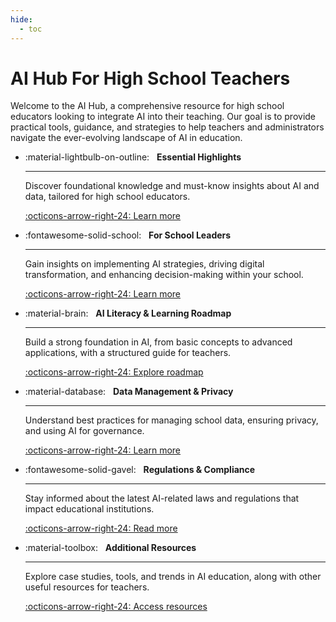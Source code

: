 ```yaml
---
hide:
  - toc
---
```


# AI Hub For High School Teachers

Welcome to the AI Hub, a comprehensive resource for high school educators looking to integrate AI into their teaching. Our goal is to provide practical tools, guidance, and strategies to help teachers and administrators navigate the ever-evolving landscape of AI in education.


<div class="grid cards" markdown>

-   :material-lightbulb-on-outline: &nbsp;
    __Essential Highlights__

    ---

    Discover foundational knowledge and must-know insights about AI and data, tailored for high school educators.

    [:octicons-arrow-right-24: Learn more][highlights]

-   :fontawesome-solid-school: &nbsp;
    __For School Leaders__

    ---

    Gain insights on implementing AI strategies, driving digital transformation, and enhancing decision-making within your school.

    [:octicons-arrow-right-24: Learn more][for-school-leaders]

-   :material-brain: &nbsp;
    __AI Literacy & Learning Roadmap__

    ---

    Build a strong foundation in AI, from basic concepts to advanced applications, with a structured guide for teachers.

    [:octicons-arrow-right-24: Explore roadmap][ai-literacy-learning-roadmap]

-   :material-database: &nbsp;
    __Data Management & Privacy__

    ---

    Understand best practices for managing school data, ensuring privacy, and using AI for governance.

    [:octicons-arrow-right-24: Learn more][data-management-privacy]

-   :fontawesome-solid-gavel: &nbsp;
    __Regulations & Compliance__

    ---

    Stay informed about the latest AI-related laws and regulations that impact educational institutions.

    [:octicons-arrow-right-24: Read more][regulations-laws]

-   :material-toolbox: &nbsp;
    __Additional Resources__

    ---

    Explore case studies, tools, and trends in AI education, along with other useful resources for teachers.

    [:octicons-arrow-right-24: Access resources][others-miscellaneous]

</div>

[highlights]: highlights.md
[for-school-leaders]: for-school-leaders.md
[ai-literacy-learning-roadmap]: ai-literacy-learning-roadmap.md
[data-management-privacy]: data-management-privacy.md
[regulations-laws]: regulations-laws.md
[others-miscellaneous]: others-miscellaneous.md